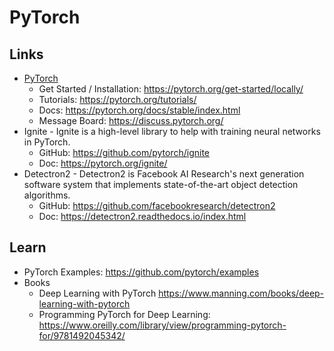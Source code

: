 # PyTorch

## Links
- [PyTorch](https://pytorch.org/)
  - Get Started / Installation: <https://pytorch.org/get-started/locally/>
  - Tutorials: <https://pytorch.org/tutorials/>
  - Docs: <https://pytorch.org/docs/stable/index.html>
  - Message Board: <https://discuss.pytorch.org/>
- Ignite - Ignite is a high-level library to help with training neural networks in PyTorch.
  - GitHub: <https://github.com/pytorch/ignite>
  - Doc: <https://pytorch.org/ignite/>
- Detectron2 - Detectron2 is Facebook AI Research's next generation software system that implements state-of-the-art object detection algorithms.
  - GitHub: <https://github.com/facebookresearch/detectron2>
  - Doc: <https://detectron2.readthedocs.io/index.html>

## Learn
- PyTorch Examples: <https://github.com/pytorch/examples>
- Books
  - Deep Learning with PyTorch <https://www.manning.com/books/deep-learning-with-pytorch>
  - Programming PyTorch for Deep Learning: <https://www.oreilly.com/library/view/programming-pytorch-for/9781492045342/>
